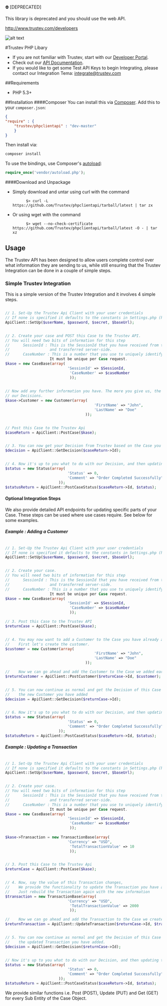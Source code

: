 :no_entry: [DEPRECATED]

This library is deprecated and you should use the web API.

http://www.trustev.com/developers

![alt text](https://app.trustev.com/assets/img/apple-icon-144.png)


#Trustev PHP Libary
- If you are not familiar with Trustev, start with our [Developer Portal](http://www.trustev.com/developers).
- Check out our [API Documentation](http://www.trustev.com/developers#apioverview).
- If you would like to get some Test API Keys to begin Integrating, please contact our Integration Tema: integrate@trustev.com

##Requirements
- PHP 5.3+

##Installation
####Composer
You can install this via [Composer](http://getcomposer.org/). Add this to your `composer.json`:

````json
{
"require" : {
	"trustev/phpclientapi" : "dev-master"
	}
}

````

Then install via:

```bash
composer install
```

To use the bindings, use Composer's [autoload](https://getcomposer.org/doc/00-intro.md#autoloading):

```php
require_once('vendor/autoload.php');
```

####Download and Unpackage
- Simply download and untar using curl with the command 

			$> curl -L https://github.com/Trustev/phpclientapi/tarball/latest | tar zx
			
- Or using wget with the command 

			$> wget --no-check-certificate https://github.com/Trustev/phpclientapi/tarball/latest -O - | tar xz

## Usage
   The Trustev API has been designed to allow users complete control over what information they are sending to us, while still ensuring that the Trustev Integration can be done in a couple of simple steps.

### Simple Trustev Integration
This is a simple version of the Trustev Integration and it involves 4 simple steps.

```PHP

// 1. Set-Up the Trustev Api Client with your user credentials
// If none is specified it defaults to the constants in Settings.php (have a look if you are unsure)
ApiClient::SetUp($userName, $password, $secret, $baseUrl);


// 2. Create your case and POST this Case to the Trustev API.
// You will need two bits of information for this step
// 		SessionId : This is the SessionId that you have received from the Trustev JavaScript (Trustev.js)
//					and transferred server-side.
// 		CaseNumber : This is a number that you use to uniquely identify this Case - we recommend using your internal Order Number for the Case Number. 
					It must be unique per Case request.
$kase = new CaseBase(array(
							'SessionId' => $SessionId,
                             'CaseNumber' => $caseNumber
                             ));
						

// Now add any further information you have. The more you give us, the more accurate 
// our Decisions.
$kase->Customer = new Customer(array(
                                        'FirstName' => "John",
                                        'LastName' => "Doe"
                                    ));


// Post this Case to the Trustev Api
$caseReturn = ApiClient::PostCase($kase);


// 3. You can now get your Decision from Trustev based on the Case you have given us
$decision = ApiClient::GetDecision($caseReturn->Id);


// 4. Now it's up to you what to do with our Decision, and then updating the Case Status with what the order outcome was.
$status = new Status(array(
							'Status' => 0,
							'Comment' => "Order Completed Successfully"
						));
$statusReturn = ApiClient::PostCaseStatus($caseReturn->Id, $status);


```

#### Optional Integration Steps
We also provide detailed API endpoints for updating specific parts of your Case. These steps can be used where use cases require. See below for some examples.

##### Example : Adding a Customer

```PHP

// 1. Set-Up the Trustev Api Client with your user credentials
// If none is specified it defaults to the constants in Settings.php (have a look if you are unsure)
ApiClient::SetUp($userName, $password, $secret, $baseUrl);


// 2. Create your case.
// You will need two bits of information for this step
// 		SessionId : This is the SessionId that you have received from the Trustev JavaScript (Trustev.js)
//					and transferred server-side.
// 		CaseNumber : This is a number that you use to uniquely identify this Case - we recommend using your internal Order Number for the Case Number. 
					It must be unique per Case request.
$kase = new CaseBase(array(
							'SessionId' => $SessionId,
                             'CaseNumber' => $caseNumber
                             ));

// 3. Post this Case to the Trustev API
$returnCase = ApiClient::PostCase($kase);


// 4. You may now want to add a Customer to the Case you have already added.
//    First let's create the customer.
$customer = new Customer(array(
                                        'FirstName' => "John",
                                        'LastName' => "Doe"
                                    ));

//    Now we can go ahead and add the Customer to the Case we added earlier.
$returnCustomer = ApiClient::PostCustomer($returnCase->Id, $customer);


// 5. You can now continue as normal and get the Decision of this Case including
//    the new Customer you have added
$decision = ApiClient::GetDecision($returnCase->Id);


// 6. Now it's up to you what to do with our Decision, and then updating the Case Status with what the order outcome was.
$status = new Status(array(
							'Status' => 0,
							'Comment' => "Order Completed Successfully"
						));
$statusReturn = ApiClient::PostCaseStatus($caseReturn->Id, $status);

```

##### Example : Updating a Transaction

```PHP

// 1. Set-Up the Trustev Api Client with your user credentials
// If none is specified it defaults to the constants in Settings.php (have a look if you are unsure)
ApiClient::SetUp($userName, $password, $secret, $baseUrl);


// 2. Create your case.
// You will need two bits of information for this step
// 		SessionId : This is the SessionId that you have received from the Trustev JavaScript (Trustev.js)
//					and transferred server-side.
// 		CaseNumber : This is a number that you use to uniquely identify this Case - we recommend using your internal Order Number for the Case Number. 
					It must be unique per Case request.
$kase = new CaseBase(array(
							'SessionId' => $SessionId,
                             'CaseNumber' => $caseNumber
                             ));
							 
$kase->Transaction = new TransactionBase(array(
							'Currency' => "USD",
                             'TotalTransactionValue' => 10
                             ));


// 3. Post this Case to the Trustev Api
$returnCase = ApiClient::PostCase($kase);


// 4. Now, say the value of this Transaction changes,
//	  We provide the functionality to update the Transaction you have already added.
//	  Just rebuild the Transaction again with the new information
$transaction = new TransactionBase(array(
							'Currency' => "USD",
                             'TotalTransactionValue' => 2000
                             ));

//    Now we can go ahead and add the Transaction to the Case we created earlier.
$returnTransaction = ApiClient::UpdateTransaction($returnCase->Id, $transaction);


// 5. You can now continue as normal and get the Decision of this Case including
//    the updated Transaction you have added.
$decision = ApiClient::GetDecision($returnCase->Id);


// Now it's up to you what to do with our Decision, and then updating the Case Status with what the order outcome was.
$status = new Status(array(
							'Status' => 0,
							'Comment' => "Order Completed Successfully"
						));
$statusReturn = ApiClient::PostCaseStatus($caseReturn->Id, $status);

```

We provide similar functions i.e. Post (POST), Update (PUT) and Get (GET) for every Sub Entity of the Case Object.
